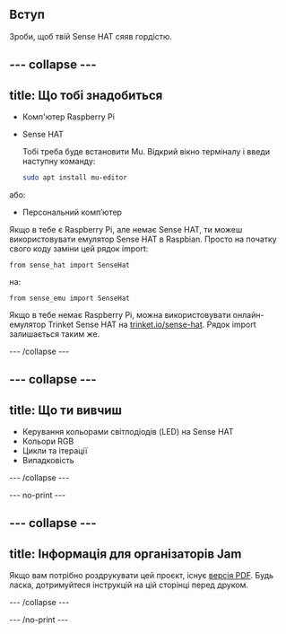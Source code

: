 ## Вступ

Зроби, щоб твій Sense HAT сяяв гордістю.

--- collapse ---
---
title: Що тобі знадобиться
---

- Комп'ютер Raspberry Pi
- Sense HAT

    Тобі треба буде встановити Mu. Відкрий вікно терміналу і введи наступну команду:

    ```bash
    sudo apt install mu-editor
    ```

або:

- Персональний комп’ютер

Якщо в тебе є Raspberry Pi, але немає Sense HAT, ти можеш використовувати емулятор Sense HAT в Raspbian. Просто на початку свого коду заміни цей рядок import:

`from sense_hat import SenseHat`

на:

`from sense_emu import SenseHat`

Якщо в тебе немає Raspberry Pi, можна використовувати онлайн-емулятор Trinket Sense HAT на [trinket.io/sense-hat](https://trinket.io/sense-hat). Рядок import залишається таким же.

--- /collapse ---

--- collapse ---
---
title: Що ти вивчиш
---

- Керування кольорами світлодіодів (LED) на Sense HAT
- Кольори RGB
- Цикли та ітерації
- Випадковість

--- /collapse ---

--- no-print ---

--- collapse ---
---
title: Інформація для організаторів Jam
---

Якщо вам потрібно роздрукувати цей проєкт, існує [версія PDF](https://github.com/raspberrypilearning/jam-worksheets/raw/master/pdf/Sense-HAT-Random-Sparkles.pdf). Будь ласка, дотримуйтеся інструкцій на цій сторінці перед друком.

--- /collapse ---

--- /no-print ---
